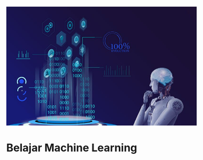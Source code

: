 <p align = "center">
  <img src = "machine-learning.jpg" width = 550px>
</p>

# Belajar Machine Learning
